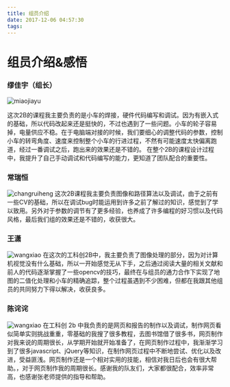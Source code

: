 ```yaml
---
title: 组员介绍
date: 2017-12-06 04:57:30
tags:
---
```


# 组员介绍&感悟


### 缪佳宇（组长）	

![miaojiayu](http://res.cloudinary.com/dt7rq6ivx/image/upload/v1516096408/miaojiayu_q9gcad.jpg)
这次2B的课程我主要负责的是小车的焊接，硬件代码编写和调试。因为有嵌入式的基础，所以代码改起来还是挺快的，不过也遇到了一些问题。小车的轮子容易掉，电量供应不稳。在于电脑端对接的时候，我们要细心的调整代码的参数，控制小车的转弯角度、速度来控制整个小车的行进过程，不然有可能速度太快偏离跑道，经过一番调试之后，跑出来的效果还是不错的。在整个2B的课程设计过程中，我提升了自己手动调试和代码编写的能力，更知道了团队配合的重要性。### 常瑞恒	
![changruiheng](http://res.cloudinary.com/dt7rq6ivx/image/upload/v1516096406/changruiheng_acupmu.jpg)这次2B课程我主要负责图像和路径算法以及调试，由于之前有一些CV的基础，所以在调试bug时能运用到许多之前了解过的知识，感觉到了学以致用。另外对于参数的调节有了更多经验，也养成了许多编程的好习惯以及代码风格，最后我们组的效果还是不错的，收获很大。### 王潇
![wangxiao](http://res.cloudinary.com/dt7rq6ivx/image/upload/v1516096406/wangxiao_iq2tq6.png)在这次的工科创2B中，我主要负责了图像处理的部分，因为对计算机视觉没有什么基础，所以一开始感觉无从下手，之后通过阅读大量的相关文献和前人的代码逐渐掌握了一些opencv的技巧，最终在与组员的通力合作下实现了地图的二值化处理和小车的精确追踪，整个过程虽遇到不少困难，但都在我跟其他组员的共同努力下得以解决，收获良多。### 陈诧诧
![wangxiao](http://res.cloudinary.com/dt7rq6ivx/image/upload/v1516096406/chenchacha_evyont.jpg)在工科创 2b 中我负责的是网页和报告的制作以及调试，制作网页看似简单实则挑战重重，零基础的我搜了很多教程，去图书馆借了很多书，网页制作对我来说的周期很长，从学期开始就开始准备了，在网页制作过程中，我渐渐学习到了很多javascript、jQuery等知识，在制作网页过程中不断地尝试、优化以及改进，受益匪浅。网页制作还是一个相对实用的技能，相信对我日后也会有很大帮助。，对于网页制作我的周期很长。感谢我的队友们，大家都很配合，效率非常高，也感谢张老师提供的指导和帮助。





